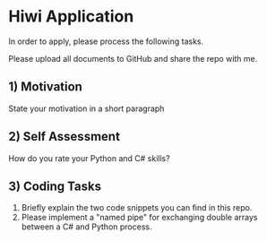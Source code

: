 # Hiwi Application

In order to apply, please process the following tasks.

Please upload all documents to GitHub and share the repo with me.


## 1) Motivation

State your motivation in a short paragraph

## 2) Self Assessment

How do you rate your Python and C# skills?

## 3) Coding Tasks

1. Briefly explain the two code snippets you can find in this repo.
2. Please implement a "named pipe" for exchanging double arrays between a C# and Python process.
